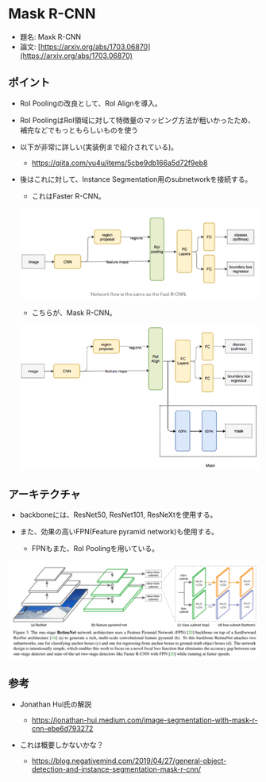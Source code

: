 # Mask R-CNN

- 題名: Maxk R-CNN
- 論文: [https://arxiv.org/abs/1703.06870](https://arxiv.org/abs/1703.06870)

## ポイント

- RoI Poolingの改良として、RoI Alignを導入。

- RoI PoolingはRoI領域に対して特徴量のマッピング方法が粗いかったため、補完などでもっともらしいものを使う

- 以下が非常に詳しい(実装例まで紹介されている)。
  - https://qiita.com/yu4u/items/5cbe9db166a5d72f9eb8

- 後はこれに対して、Instance Segmentation用のsubnetworkを接続する。

  - これはFaster R-CNN。

  ![](./img/mask_r_cnn_compare_faster_r_cnn.png)

  - こちらが、Mask R-CNN。

  ![](./img/mask_r_cnn_architecture.png)

## アーキテクチャ

- backboneには、ResNet50, ResNet101, ResNeXtを使用する。

- また、効果の高いFPN(Feature pyramid network)も使用する。
  - FPNもまた、RoI Poolingを用いている。

![](./img/retinanet_architecture.png)

## 参考

- Jonathan Hui氏の解説
  - https://jonathan-hui.medium.com/image-segmentation-with-mask-r-cnn-ebe6d793272

- これは概要しかないかな？
  - https://blog.negativemind.com/2019/04/27/general-object-detection-and-instance-segmentation-mask-r-cnn/
